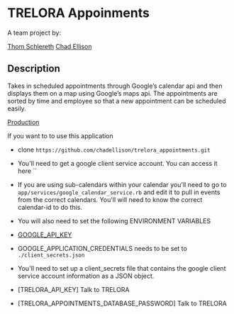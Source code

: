 # TRELORA Appoinments

A team project by:

[Thom Schlereth](github.com/thompickett)
[Chad Ellison](github.com/chadellison)

## Description

Takes in scheduled appointments through Google’s calendar api and then displays them on a map using Google’s maps api. The appointments are sorted by time and employee so that a new appointment can be scheduled easily.

[Production](trelora-appointments.herokuapp.com)

If you want to to use this application

- clone `https://github.com/chadellison/trelora_appointments.git`

- You'll need to get a google client service account. You can access it here ``

- If you are using sub-calendars within your calendar you'll need to go to `app/services/google_calendar_service.rb` and edit it to pull in events from the correct calendars. You'll will need to know the correct calendar-id to do this.

- You will also need to set the following ENVIRONMENT VARIABLES  
 - [GOOGLE_API_KEY](https://console.developers.google.com/projectselector/apis/credentials)  
 - GOOGLE_APPLICATION_CREDENTIALS needs to be set to `./client_secrets.json`  
  - You'll need to set up a client_secrets file that contains the google client service account information as a JSON object.
 - [TRELORA_API_KEY] Talk to TRELORA  
 - [TRELORA_APPOINTMENTS_DATABASE_PASSWORD] Talk to TRELORA  
